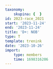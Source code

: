 ```yaml
---
taxonomy:
    skupina: {  }
id: 2023-race_2021
start: '2023-11-24'
end: '2023-11-24'
title: 'D+: NOB'
type: T
template: trenink
date: '2023-10-26'
import:
    type: members
    time: 1698316206
---
```


